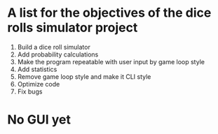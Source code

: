 # A list for the objectives of the dice rolls simulator project
1. Build a dice roll simulator
2. Add probability calculations
3. Make the program repeatable with user input by game loop style
4. Add statistics
5. Remove game loop style and make it CLI style
5. Optimize code
6. Fix bugs
# No GUI yet